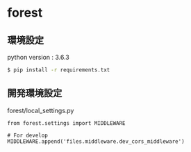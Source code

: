 # forest

## 環境設定
python version : 3.6.3
```bash
$ pip install -r requirements.txt
```

## 開発環境設定
forest/local_settings.py
```$xslt
from forest.settings import MIDDLEWARE

# For develop
MIDDLEWARE.append('files.middleware.dev_cors_middleware')
```
